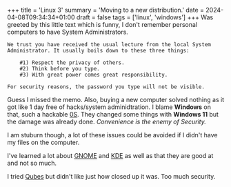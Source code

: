 +++
title = 'Linux 3'
summary = 'Moving to a new distribution.'
date = 2024-04-08T09:34:34+01:00
draft = false
tags = ['linux', 'windows']
+++
Was greeted by this little text which is funny, I don't remember personal computers to have System Administrators.

```
We trust you have received the usual lecture from the local System
Administrator. It usually boils down to these three things:

    #1) Respect the privacy of others.
    #2) Think before you type.
    #3) With great power comes great responsibility.

For security reasons, the password you type will not be visible.
```

Guess I missed the memo. Also, buying a new computer solved nothing as it got like 1 day free of hacks/system adminidtration. I blame **Windows** on that, such a hackable [0S](https://en.wikipedia.org/wiki/Operating_system). They changed some things with **Windows 11** but the damage was already done. *Convenience is the
enemy of Security.*

I am stuburn though, a lot of these issues could be avoided if I didn't have my files on the computer.

I've learned a lot about [GNOME](https://www.gnome.org/) and [KDE](https://kde.org/) as well as that they are good at and not so much.

I tried [Qubes](https://www.qubes-os.org/) but didn't like just how closed up it was. Too much security.
